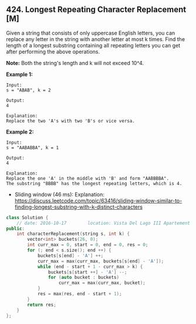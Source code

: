 ## 424. Longest Repeating Character Replacement [M]
Given a string that consists of only uppercase English letters, you can replace any letter in the string with another letter at most k times. Find the length of a longest substring containing all repeating letters you can get after performing the above operations.

**Note:**
Both the string's length and k will not exceed 10^4.

**Example 1:**
```
Input:
s = "ABAB", k = 2

Output:
4

Explanation:
Replace the two 'A's with two 'B's or vice versa.
```
**Example 2:**
```
Input:
s = "AABABBA", k = 1

Output:
4

Explanation:
Replace the one 'A' in the middle with 'B' and form "AABBBBA".
The substring "BBBB" has the longest repeating letters, which is 4.
```

- Sliding window (46 ms):
Explanation: https://discuss.leetcode.com/topic/63416/sliding-window-similar-to-finding-longest-substring-with-k-distinct-characters
```c++
class Solution {
    // date: 2016-10-17        location: Vista Del Lago III Apartement
public:
    int characterReplacement(string s, int k) {
        vector<int> buckets(26, 0);
        int curr_max = 0, start = 0, end = 0, res = 0;
        for (; end < s.size(); end ++) {
            buckets[s[end] - 'A'] ++;
            curr_max = max(curr_max, buckets[s[end] - 'A']);
            while (end - start + 1 - curr_max > k) {
                buckets[s[start ++] - 'A'] --;
                for (auto bucket : buckets)
                    curr_max = max(curr_max, bucket);
            }
            res = max(res, end - start + 1);
        }
        return res;
    }
};
```
